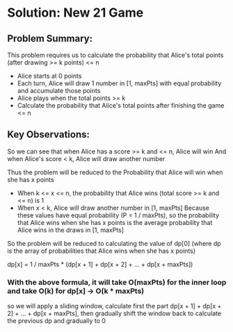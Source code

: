 # Solution: New 21 Game

## Problem Summary:

This problem requires us to calculate the probability that Alice's total points (after drawing >= k points) <= n

- Alice starts at 0 points
- Each turn, Alice will draw 1 number in [1, maxPts] with equal probability and accumulate those points
- Alice plays when the total points >= k
- Calculate the probability that Alice's total points after finishing the game <= n

## Key Observations:

So we can see that when Alice has a score >= k and <= n, Alice will win
And when Alice's score < k, Alice will draw another number

Thus the problem will be reduced to the Probability that Alice will win when she has x points

- When k <= x <= n, the probability that Alice wins (total score >= k and <= n) is 1
- When x < k, Alice will draw another number in [1, maxPts]
  Because these values have equal probability (P = 1 / maxPts), so the probability that Alice wins when she has x points is the average probability that Alice wins in the draws in [1, maxPts]

So the problem will be reduced to calculating the value of dp[0] (where dp is the array of probabilities that Alice wins when she has x points)

dp[x] = 1 / maxPts \* (dp[x + 1] + dp[x + 2] + ... + dp[x + maxPts])

### With the above formula, it will take O(maxPts) for the inner loop and take O(k) for dp[x] -> O(k \* maxPts)

so we will apply a sliding window, calculate first the part dp[x + 1] + dp[x + 2] + ... + dp[x + maxPts], then gradually shift the window back to calculate the previous dp and gradually to 0
